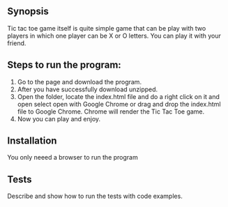 ## Synopsis

Tic tac toe game itself is quite simple game that can be play with two players in which one player can be X or O letters. You can play it with your friend.


##  Steps to run the program: 

1. Go to the page and download the program. 
2. After you have successfully download unzipped.
3. Open the folder, locate the index.html file and  do a right click on it  and open select open with Google Chrome or  drag and drop the index.html file to Google Chrome. Chrome will render the Tic Tac Toe game. 
4. Now you can play and enjoy.


## Installation

You only neeed a browser to run the program



## Tests

Describe and show how to run the tests with code examples.

